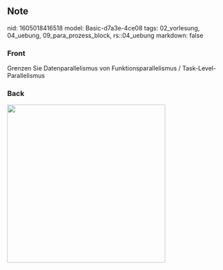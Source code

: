 ## Note
nid: 1605018416518
model: Basic-d7a3e-4ce08
tags: 02_vorlesung, 04_uebung, 09_para_prozess_block, rs::04_uebung
markdown: false

### Front
<p><span>Grenzen Sie Datenparallelismus von Funktionsparallelismus
/ Task-Level-Parallelismus</span>

### Back
<p><img src="1JemWSfAoToDeYjK1RWW.png" style="width: 366px;">
